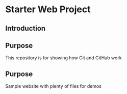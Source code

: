 # Starter Web Project

## Introduction

## Purpose

This repository is for showing how Git and GitHub work

## Purpose

Sample website with plenty of files for demos